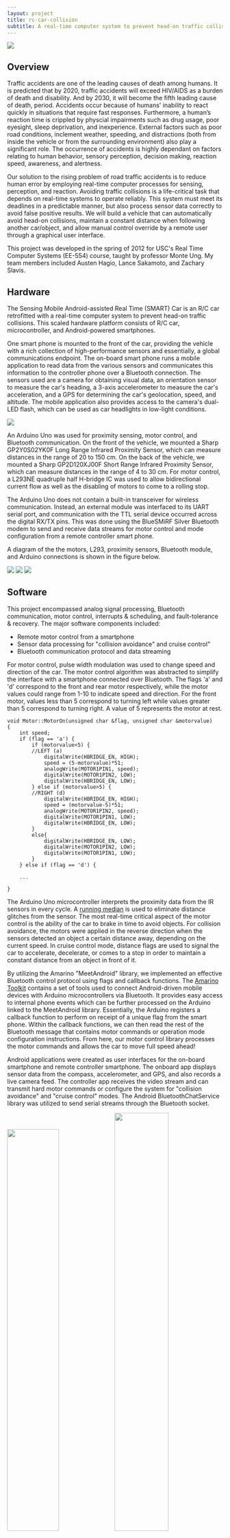 ```yaml
---
layout: project
title: rc-car-collision
subtitle: A real-time computer system to prevent head-on traffic collisions (of RC cars).
---
```


<img src="http://niftyhedgehog.com/rc-car-collision/images/profile_view.jpg">

## Overview
Traffic accidents are one of the leading causes of death among humans. It is predicted that by 2020, traffic accidents will exceed HIV/AIDS as a burden of death and disability. And by 2030, it will become the fifth leading cause of death, period. Accidents occur because of humans' inability to react quickly in situations that require fast responses. Furthermore, a human’s reaction time is crippled by physcial impairments such as drug usage, poor eyesight, sleep deprivation, and inexperience. External factors such as poor road conditions, inclement weather, speeding, and distractions (both from inside the vehicle or from the surrounding environment) also play a significant role. The occurrence of accidents is highly dependant on factors relating to human behavior, sensory perception, decision making, reaction speed, awareness, and alertness.

Our solution to the rising problem of road traffic accidents is to reduce human error by employing real-time computer processes for sensing, perception, and reaction. Avoiding traffic collisions is a life-critical task that depends on real-time systems to operate reliably. This system must meet its deadlines in a predictable manner, but also process sensor data correctly to avoid false positive results. We will build a vehicle that can automatically avoid head-on collisions, maintain a constant distance when following another car/object, and allow manual control override by a remote user through a graphical user interface. 

This project was developed in the spring of 2012 for USC's Real Time Computer Systems (EE-554) course, taught by professor Monte Ung. My team members included Austen Hagio, Lance Sakamoto, and Zachary Slavis.


## Hardware
The Sensing Mobile Android-assisted Real Time (SMART) Car is an R/C car retrofitted with a real-time computer system to prevent head-on traffic collisions. This scaled hardware platform consists of R/C car, microcontroller, and Android-powered smartphones.

One smart phone is mounted to the front of the car, providing the vehicle with a rich collection of high-performance sensors and essentially, a global communications endpoint. The on-board smart phone runs a mobile application to read data from the various sensors and communicates this information to the controller phone over a Bluetooth connection. The sensors used are a camera for obtaining visual data, an orientation sensor to measure the car's heading, a 3-axis accelerometer to measure the car's acceleration, and a GPS for determining the car's geolocation, speed, and altitude. The mobile application also provides access to the camera's dual-LED flash, which can be used as car headlights in low-light conditions.

<img src="http://niftyhedgehog.com/rc-car-collision/images/EE554ProjectProposal.png">

An Arduino Uno was used for proximity sensing, motor control, and Bluetooth communication. On the front of the vehicle, we mounted a Sharp GP2Y0S02YK0F Long Range Infrared Proximity Sensor, which can measure distances in the range of 20 to 150 cm. On the back of the vehicle, we mounted a Sharp GP2D120XJ00F Short Range Infrared Proximity Sensor, which can measure distances in the range of 4 to 30 cm. For motor control, a L293NE quadruple half H-bridge IC was used to allow bidirectional current flow as well as the disabling of motors to come to a rolling stop.

The Arduino Uno does not contain a built-in transceiver for wireless communication. Instead, an external module was interfaced to its UART serial port, and communication with the TTL serial device occurred across the digital RX/TX pins. This was done using the BlueSMiRF Silver Bluetooth modem to send and receive data streams for motor control and mode configuration from a remote controller smart phone.  

A diagram of the the motors, L293, proximity sensors, Bluetooth module, and Arduino connections is shown in the figure below.

<img src="http://niftyhedgehog.com/rc-car-collision/images/Smart_Car_diagram.png">

<img src="http://niftyhedgehog.com/rc-car-collision/images/aerial_view.jpg">

<img src="http://niftyhedgehog.com/rc-car-collision/images/star_view.jpg">


## Software
This project encompassed analog signal processing, Bluetooth communication, motor control, interrupts & scheduling, and fault-tolerance & recovery. The major software components included: 

* Remote motor control from a smartphone
* Sensor data processing for "collision avoidance" and cruise control"
* Bluetooth communication protocol and data streaming

For motor control, pulse width modulation was used to change speed and direction of the car. The motor control algorithm was abstracted to simplify the interface with a smartphone connected over Bluetooth. The flags 'a' and 'd' correspond to the front and rear motor respectively, while the motor values could range from 1-10 to indicate speed and direction. For the front motor, values less than 5 correspond to turning left while values greater than 5 correspond to turning right. A value of 5 represents the motor at rest.

```
void Motor::MotorOn(unsigned char &flag, unsigned char &motorvalue) 
{ 
	int speed; 
	if (flag == 'a') { 
		if (motorvalue<5) { 
		//LEFT (a) 
			digitalWrite(HBRIDGE_EN, HIGH); 
			speed = (5-motorvalue)*51; 
			analogWrite(MOTOR1PIN1, speed); 
			digitalWrite(MOTOR1PIN2, LOW); 
			digitalWrite(HBRIDGE_EN, LOW); 
		} else if (motorvalue>5) { 
		//RIGHT (d) 
			digitalWrite(HBRIDGE_EN, HIGH); 
			speed = (motorvalue-5)*51; 
			analogWrite(MOTOR1PIN2, speed); 
			digitalWrite(MOTOR1PIN1, LOW); 
			digitalWrite(HBRIDGE_EN, LOW); 
		} 
		else{ 
			digitalWrite(HBRIDGE_EN, LOW);
			digitalWrite(MOTOR1PIN2, LOW);
			digitalWrite(MOTOR1PIN1, LOW);  
		} 
	} else if (flag == 'd') { 
	
	...
	
} 
```

The Arduino Uno microcontroller interprets the proximity data from the IR sensors in every cycle. A [running median](http://arduino.cc/playground/Main/RunningMedian) is used to eliminate distance glitches from the sensor. The most real-time critical aspect of the motor control is the ability of the car to brake in time to avoid objects. For collision avoidance, the motors were applied in the reverse direction when the sensors detected an object a certain distance away, depending on the current speed. In cruise control mode, distance flags are used to signal the car to accelerate, decelerate, or comes to a stop in order to maintain a constant distance from an object in front of it.

By utilizing the Amarino "MeetAndroid" library, we implemented an effective Bluetooth control protocol using flags and callback functions. The [Amarino Toolkit](http://www.amarino-toolkit.net/) contains a set of tools used to connect Android-driven mobile devices with Arduino microcontrollers via Bluetooth. It provides easy access to internal phone events which can be further processed on the Arduino linked to the MeetAndroid library. Essentially, the Arduino registers a callback function to perform on receipt of a unique flag from the smart phone. Within the callback functions, we can then read the rest of the Bluetooth message that contains motor commands or operation mode configuration instructions. From here, our motor control library processes the motor commands and allows the car to move full speed ahead!

Android applications were created as user interfaces for the on-board smartphone and remote controller smartphone. The onboard app displays sensor data from the compass, accelerometer, and GPS, and also records a live camera feed. The controller app receives the video stream and can transmit hard motor commands or configure the system for "collision avoidance" and "cruise control" modes. The Android BluetoothChatService library was utilized to send serial streams through the Bluetooth socket. 

<img src="http://niftyhedgehog.com/rc-car-collision/images/onboard_app.png" width="49%">
<img src="http://niftyhedgehog.com/rc-car-collision/images/controller_app.png" width="50%">


## Demo
<iframe width="560" height="315" src="https://www.youtube.com/embed/4o_OnwHa5dQ" frameborder="0" allowfullscreen></iframe>
